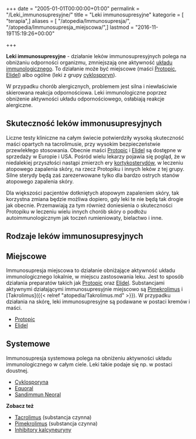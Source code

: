 +++
date = "2005-01-01T00:00:00+01:00"
permalink = "/Leki_immunosupresyjne/"
title = "Leki immunosupresyjne"
kategorie = [ "terapia",]
aliases = [ "/atopedia/Immunosupresja/", "/atopedia/Immunosupresja_miejscowa/",]
lastmod = "2016-11-19T15:19:26+00:00"

+++

**Leki immunosupresyjne** - działanie leków immunosupresyjnych polega na obniżaniu odporności organizmu, zmniejszają one aktywność [układu immunologicznego](/atopedia/Układ_immunologiczny). To działanie może być miejscowe (maści [Protopic](/atopedia/Protopic), [Elidel](/atopedia/Elidel)) albo ogólne (leki z grupy [cyklosporyn](/atopedia/Cyklosporyna)).

W przypadku chorób alergicznych, problemem jest silna i niewłaściwie skierowana reakcja odpornościowa. Leki immunologiczne poprzez obniżenie aktywności układu odpornościowego, osłabiają reakcje alergiczne.

Skuteczność leków immonusupresyjnych
------------------------------------

Liczne testy kliniczne na całym świecie potwierdziły wysoką skuteczność maści opartych na tacrolimusie, przy wysokim bezpieczeństwie przewlekłego stosowania. Obecnie maści [Protopic](/atopedia/Protopic) i [Elidel](/atopedia/Elidel) są dostępne w sprzedaży w Europie i USA. Pośród wielu lekarzy pojawia się pogląd, że w niedalekiej przyszłości nastąpi zmierzch ery [kortykosterydów](/atopedia/Kortykosterydy), w leczeniu atopowego zapalenia skóry, na rzecz Protopiku i innych leków z tej grupy. Silne sterydy będą zaś zarezerwowane tylko dla bardzo ostrych stanów atopowego zapalenia skóry.

Dla większości pacjentów dotkniętych atopowym zapaleniem skóry, tak korzystna zmiana będzie możliwa dopiero, gdy leki te nie będą tak drogie jak obecnie. Przemawiają za tym również doniesienia o skuteczności Protopiku w leczeniu wielu innych chorób skóry o podłożu autoimmunologicznym jak toczeń rumieniowaty, bielactwo i inne.

Rodzaje leków immunosupresyjnych
--------------------------------

Miejscowe
---------

Immunosupresja miejscowa to działanie obniżające aktywność układu immunologicznego lokalnie, w miejscu zastosowania leku. Jest to sposób działania preparatów takich jak [Protopic](/atopedia/Protopic) oraz [Elidel](/atopedia/Elidel). Substancjami aktywnymi działającymi immunosupresyjnie miejscowo są [Pimekrolimus](/atopedia/Pimekrolimus) i [Takrolimus]({{< relref "atopedia/Takrolimus.md" >}}). W przypadku działania na skórę, leki immunosupresyjne są podawane w postaci kremów i maści.

-   [Protopic](/atopedia/Protopic)
-   [Elidel](/atopedia/Elidel)

Systemowe
---------

Immunosupresja systemowa polega na obniżeniu aktywności układu immunologicznego w całym ciele. Leki takie podaje się np. w postaci doustnej.

-   [Cyklosporyna](/atopedia/Cyklosporyna)
-   [Equoral](/atopedia/Equoral)
-   [Sandimmun Neoral](/atopedia/Sandimmun_Neoral)

**Zobacz też**

-   [Tacrolimus](/atopedia/Tacrolimus) (substancja czynna)
-   [Pimekrolimus](/atopedia/Pimekrolimus) (substancja czynna)
-   [Inhibitory kalcyneuryny](/atopedia/Inhibitory_kalcyneuryny)
